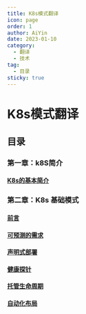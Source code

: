 ```yaml
---
title: K8s模式翻译
icon: page
order: 1
author: AiYin
date: 2023-01-10
category:
  - 翻译
  - 技术
tag:
  - 目录
sticky: true
---
```


# K8s模式翻译

## 目录

### 第一章：k8S简介

#### [K8s的基本简介](K8s的简介/第一部分K8s简介)

### 第二章：K8s 基础模式

#### [前言](/zh/posts/文章翻译/K8s模式/K8s基础模式/第二部分基础模式)

#### [可预测的需求](/zh/posts/文章翻译/K8s模式/K8s基础模式/可预测的需求)

#### [声明式部署](/zh/posts/文章翻译/K8s模式/K8s基础模式/声明性部署)

#### [健康探针](/zh/posts/文章翻译/K8s模式/K8s基础模式/健康探针)

#### [托管生命周期](/zh/posts/文章翻译/K8s模式/K8s基础模式/托管生命周期)

#### [自动化布局](/zh/posts/文章翻译/K8s模式/K8s基础模式/自动化布局（Pod的放置）)
